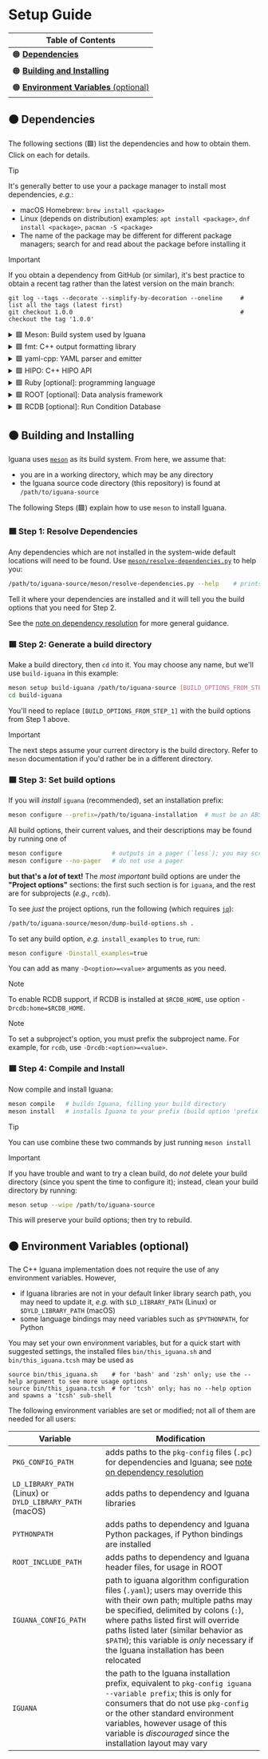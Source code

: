 # Setup Guide

| **Table of Contents**                           |
| ---                                             |
| 🟠 [**Dependencies**](#dependencies)            |
| 🟠 [**Building and Installing**](#building)     |
| 🟠 [**Environment Variables** (optional)](#env) |

<a name="dependencies"></a>
## 🟠 Dependencies

The following sections (🟩) list the dependencies and how to obtain them. Click on each for details.

> [!TIP]
> It's generally better to use your a package manager to install most dependencies, _e.g._:
> - macOS Homebrew: `brew install <package>`
> - Linux (depends on distribution) examples: `apt install <package>`, `dnf install <package>`, `pacman -S <package>`
> - The name of the package may be different for different package managers; search for and read about the package before installing it

> [!IMPORTANT]
> If you obtain a dependency from GitHub (or similar), it's best practice to obtain a recent tag rather than the latest version on the main branch:
> ```
> git log --tags --decorate --simplify-by-decoration --oneline     # list all the tags (latest first)
> git checkout 1.0.0                                               # checkout the tag '1.0.0'
> ```
<!--`-->

<details>
<summary>🟩 Meson: Build system used by Iguana</summary>

> <https://mesonbuild.com/>
> - Likely available in your package manager, but the latest version is preferred and may be installed with `pip`:
> ```bash
> python -m pip install meson ninja
> ```
> <!--`-->
> This includes [`ninja`](https://ninja-build.org/), which `meson` will benefit from using. 
</details>

<details>
<summary>🟩 fmt: C++ output formatting library</summary>

> <https://github.com/fmtlib/fmt>
> - Likely available in your package manager, likely as `fmt` or `libfmt`
>   - If you need Python bindings on macOS, please install `fmt` with `brew install fmt`
>   - If you compile it yourself on Linux, include the `cmake` option `-DCMAKE_POSITION_INDEPENDENT_CODE=ON` to build the static library
</details>

<details>
<summary>🟩 yaml-cpp: YAML parser and emitter</summary>

> <https://github.com/jbeder/yaml-cpp>
> - Likely available in your package manager, likely as `yaml-cpp`
</details>

<details>
<summary>🟩 HIPO: C++ HIPO API</summary>

> <https://github.com/gavalian/hipo>
> - Use the `hipo` module on `ifarm`, or obtain and build it yourself
> - Example `cmake` commands:
> ```bash
> cmake -S /path/to/hipo_source_code -B build-hipo -DCMAKE_INSTALL_PREFIX=/path/to/hipo_installation
> cmake --build build-hipo
> cmake --install build-hipo
> ```
> <!--`-->
</details>

<details>
<summary>🟩 Ruby [optional]: programming language</summary>

> <https://www.ruby-lang.org/en/>
> - Likely available in your package manager, likely as `ruby`
> - This is only needed if you intend to use Iguana with languages other than C++
>   - Bindings to other programming languages are generated by [`chameleon`](/src/chameleon), a local Ruby program
</details>

<details>
<summary>🟩 ROOT [optional]: Data analysis framework</summary>

> <https://root.cern.ch/>
> - ROOT is an **optional** dependency: some algorithms and test code depends on ROOT, but if you do not
>   have ROOT on your system, `iguana` will build everything _except_ ROOT-dependent code
> - It is **NOT recommended** to use your package manager to install ROOT; the most reliable installation
>   method is [building it from source](https://root.cern/install/build_from_source/)
>   - You may need to set the C++ standard to match that used in `iguana`, which is currently 17; to do so,
>     use the build option `-DCMAKE_CXX_STANDARD=17`
> - After installation, depending on ROOT's installation prefix you may also need to set your environment so
>   ROOT may be found; this is typically done by `source /path/to/root/bin/thisroot.sh`
</details>

<details>
<summary>🟩 RCDB [optional]: Run Condition Database</summary>

> <https://github.com/JeffersonLab/rcdb>
> - RCDB is optional, but needed for algorithms that use, _e.g._, the beam energy
> - You do not need to compile RCDB, just clone the repository
> - You may need to use the latest version on the main branch, rather than the most recent tag
> - Iguana uses `mysql` for RCDB; you may need to install `mariadb` or `mysql` client on your system
>   - [`mariadb` is an open source fork of `mysql`](https://mariadb.org/)
>   - depending on your OS's packages, you may need the "dev" version, _e.g._, `libmariadb-dev`
</details>


<a name="building"></a>
## 🟠 Building and Installing

Iguana uses [`meson`](https://mesonbuild.com/) as its build system. From here, we assume that:
- you are in a working directory, which may be any directory
- the Iguana source code directory (this repository) is found at `/path/to/iguana-source`

The following Steps (🟩) explain how to use `meson` to install Iguana.

### 🟩 Step 1: Resolve Dependencies

Any dependencies which are not installed in the system-wide default locations will need to be found.
Use [`meson/resolve-dependencies.py`](../meson/resolve-dependencies.py) to help you:
```bash
/path/to/iguana-source/meson/resolve-dependencies.py --help    # prints the usage guide
```
Tell it where your dependencies are installed and it will tell you the build options
that you need for Step 2.

See the [note on dependency resolution](dependency_resolution.md) for more general guidance.


### 🟩 Step 2: Generate a build directory

Make a build directory, then `cd` into it. You may choose any name, but we'll use `build-iguana` in this example:
```bash
meson setup build-iguana /path/to/iguana-source [BUILD_OPTIONS_FROM_STEP_1]
cd build-iguana
```
You'll need to replace `[BUILD_OPTIONS_FROM_STEP_1]` with the build options from Step 1 above.

> [!IMPORTANT]
> The next steps assume your current directory is the build directory. Refer to `meson` documentation if
> you'd rather be in a different directory.

### 🟩 Step 3: Set build options

If you will _install_ `iguana` (recommended), set an installation prefix:
```bash
meson configure --prefix=/path/to/iguana-installation  # must be an ABSOLUTE path
```

All build options, their current values, and their descriptions may be found by running one of
```bash
meson configure              # outputs in a pager (`less`); you may scroll, or press 'q' to quit
meson configure --no-pager   # do not use a pager
```
**but that's a _lot_ of text!** The _most important_ build options are under the **"Project options"**
sections: the first such section is for `iguana`, and the rest are for subprojects (_e.g._, `rcdb`).

To see _just_ the project options, run the following (which requires [`jq`](https://jqlang.github.io/jq/)):
```bash
/path/to/iguana-source/meson/dump-build-options.sh .
```

To set any build option, _e.g._ `install_examples` to `true`, run:
```bash
meson configure -Dinstall_examples=true
```
You can add as many `-D<option>=<value>` arguments as you need.

> [!NOTE]
> To enable RCDB support, if RCDB is installed at `$RCDB_HOME`, use option `-Drcdb:home=$RCDB_HOME`.

> [!NOTE]
> To set a subproject's option, you must prefix the subproject name. For example, for `rcdb`, use `-Drcdb:<option>=<value>`.

### 🟩 Step 4: Compile and Install
Now compile and install Iguana:
```bash
meson compile   # builds Iguana, filling your build directory
meson install   # installs Iguana to your prefix (build option 'prefix')
```

> [!TIP]
> You can use combine these two commands by just running `meson install`

> [!IMPORTANT]
> If you have trouble and want to try a clean build, do _not_ delete your build directory (since you spent the time to configure it);
> instead, clean your build directory by running:
> ```bash
> meson setup --wipe /path/to/iguana-source
> ```
> This will preserve your build options; then try to rebuild.
<!--`-->


<a name="env"></a>
## 🟠 Environment Variables (optional)
The C++ Iguana implementation does not require the use of any environment variables. However,
- if Iguana libraries are not in your default linker library search path, you may need to update it, _e.g._ with
  `$LD_LIBRARY_PATH` (Linux) or `$DYLD_LIBRARY_PATH` (macOS)
- some language bindings may need variables such as `$PYTHONPATH`, for Python

You may set your own environment variables, but for a quick start with suggested settings,
the installed files `bin/this_iguana.sh` and `bin/this_iguana.tcsh` may be used as
```
source bin/this_iguana.sh    # for 'bash' and 'zsh' only; use the --help argument to see more usage options
source bin/this_iguana.tcsh  # for 'tcsh' only; has no --help option and spawns a 'tcsh' sub-shell
```

The following environment variables are set or modified; not all of them are needed for all users:

| Variable                                                 | Modification                                                                                                                              |
| ---                                                      | ---                                                                                                                                       |
| `PKG_CONFIG_PATH`                                        | adds paths to the `pkg-config` files (`.pc`) for dependencies and Iguana; see [note on dependency resolution](dependency_resolution.md)   |
| `LD_LIBRARY_PATH` (Linux) or `DYLD_LIBRARY_PATH` (macOS) | adds paths to dependency and Iguana libraries                                                                                             |
| `PYTHONPATH`                                             | adds paths to dependency and Iguana Python packages, if Python bindings are installed                                                     |
| `ROOT_INCLUDE_PATH`                                      | adds paths to dependency and Iguana header files, for usage in ROOT                                                                       |
| `IGUANA_CONFIG_PATH`                                     | path to iguana algorithm configuration files (`.yaml`); users may override this with their own path; multiple paths may be specified, delimited by colons (`:`), where paths listed first will override paths listed later (similar behavior as `$PATH`); this variable is _only_ necessary if the Iguana installation has been relocated |
| `IGUANA`                                                 | the path to the Iguana installation prefix, equivalent to `pkg-config iguana --variable prefix`; this is only for consumers that do not use `pkg-config` or the other standard environment variables, however usage of this variable is _discouraged_ since the installation layout may vary |
